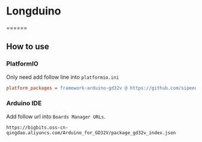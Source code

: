 # Longduino
======
## How to use

### PlatformIO
Only need add follow line into `platformio.ini`
```ini 
platform_packages = framework-arduino-gd32v @ https://github.com/sipeed/Longduino.git
```
### Arduino IDE

Add follow url into `Boards Manager URLs`.
```
https://bigbits.oss-cn-qingdao.aliyuncs.com/Arduino_for_GD32V/package_gd32v_index.json
```